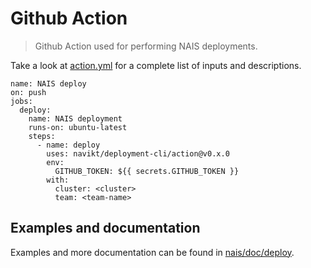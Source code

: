 Github Action
=============

> Github Action used for performing NAIS deployments.

Take a look at [action.yml](action.yml) for a complete list of inputs and descriptions.

```
name: NAIS deploy
on: push
jobs:
  deploy:
    name: NAIS deployment
	runs-on: ubuntu-latest
	steps:
      - name: deploy
        uses: navikt/deployment-cli/action@v0.x.0
        env:
          GITHUB_TOKEN: ${{ secrets.GITHUB_TOKEN }}
        with:
          cluster: <cluster>
          team: <team-name>
```

## Examples and documentation

Examples and more documentation can be found in [nais/doc/deploy](https://github.com/nais/doc/tree/master/content/deploy#using-github-actions).
